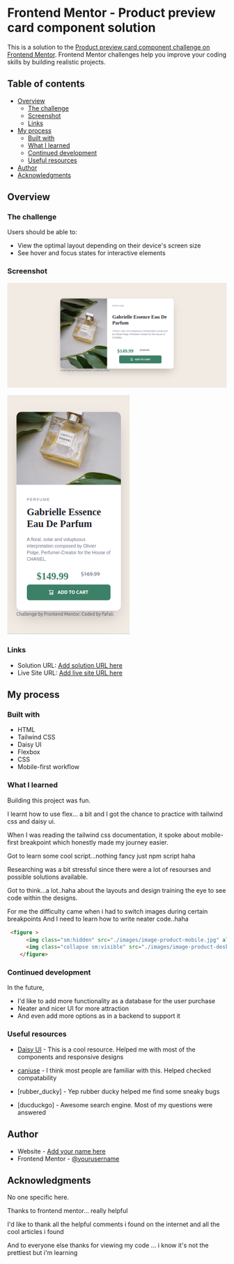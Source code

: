 # Frontend Mentor - Product preview card component solution

This is a solution to the [Product preview card component challenge on Frontend Mentor](https://www.frontendmentor.io/challenges/product-preview-card-component-GO7UmttRfa). Frontend Mentor challenges help you improve your coding skills by building realistic projects. 

## Table of contents

- [Overview](#overview)
  - [The challenge](#the-challenge)
  - [Screenshot](#screenshot)
  - [Links](#links)
- [My process](#my-process)
  - [Built with](#built-with)
  - [What I learned](#what-i-learned)
  - [Continued development](#continued-development)
  - [Useful resources](#useful-resources)
- [Author](#author)
- [Acknowledgments](#acknowledgments)


## Overview

### The challenge

Users should be able to:

- View the optimal layout depending on their device's screen size
- See hover and focus states for interactive elements

### Screenshot

![](./mySolution/screenshot_desktop.png)

![](./mySolution/screenshot_mobile.png)

### Links

- Solution URL: [Add solution URL here](https://your-solution-url.com)
- Live Site URL: [Add live site URL here](https://your-live-site-url.com)

## My process

### Built with

- HTML
- Tailwind CSS
- Daisy UI
- Flexbox
- CSS
- Mobile-first workflow



### What I learned

Building this project was fun.

I learnt how to use flex... a bit and I got the chance to practice with tailwind css and daisy ui.

When I was reading the tailwind css documentation, it spoke about mobile-first breakpoint which honestly made my journey easier.

Got to learn some cool script...nothing fancy just npm script haha

Researching was a bit stressful since there were a lot of resourses and possible solutions available.

Got to think...a lot..haha about the layouts and design training the eye to see code within the designs.

For me the difficulty came when i had to switch images during certain breakpoints
And I need to learn how to write neater code..haha
```html
 <figure >
      <img class="sm:hidden" src="./images/image-product-mobile.jpg" alt="Gabrielle Essence Parfum">
      <img class="collapse sm:visible" src="./images/image-product-desktop.jpg" alt="Gabrielle Essence Parfum">
    </figure>
```

### Continued development
In the future, 
- I'd like to add more functionality as a database for the user purchase
- Neater and nicer UI for more attraction
- And even add more options as in a backend to support it

### Useful resources

- [Daisy UI](https://daisyui.com) - This is a cool resource. Helped me with most of the components and responsive designs

- [caniuse](https://caniuse.com) - I think most people are familiar with this. Helped checked compatability

- [rubber_ducky] - Yep rubber ducky helped me find some sneaky bugs

- [ducduckgo] - Awesome search engine. Most of my questions were answered

## Author

- Website - [Add your name here](https://www.your-site.com)
- Frontend Mentor - [@yourusername](https://www.frontendmentor.io/profile/yourusername)


## Acknowledgments
No one specific here.

Thanks to frontend mentor... really helpful

I'd like to thank all the helpful comments i found on the internet and all the cool articles i found

And to everyone else thanks for viewing my code ... i know it's not the prettiest but i'm learning
